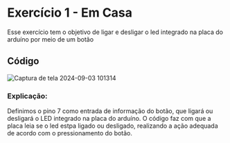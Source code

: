 # Exercício 1 - Em Casa
Esse exercício tem o objetivo de ligar e desligar o led integrado na placa do arduíno por meio de um botão
## Código
![Captura de tela 2024-09-03 101314](https://github.com/user-attachments/assets/c6172803-caad-4001-9086-cc8b47a23874)
### Explicação:
Definimos o pino 7 como entrada de informação do botão, que ligará ou desligará o LED integrado na placa do arduíno.
O código faz com que a placa leia se o led estpa ligado ou desligado, realizando a ação adequada de acordo com o pressionamento do botão.
